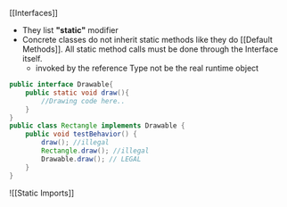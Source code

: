 [[Interfaces]]
- They list **"static"** modifier
- Concrete classes do not inherit static methods like they do [[Default Methods]]. All static method calls must be done through the Interface itself.
	- invoked by the reference Type not be the real runtime object

```java
public interface Drawable{
	public static void draw(){
		//Drawing code here..
	}
}
public class Rectangle implements Drawable {
	public void testBehavior() {
		draw(); //illegal
		Rectangle.draw(); //illegal
		Drawable.draw(); // LEGAL
	}
}
```

![[Static Imports]]